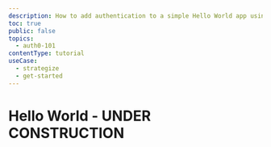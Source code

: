 ```yaml
---
description: How to add authentication to a simple Hello World app using Auth0
toc: true
public: false
topics:
  - auth0-101
contentType: tutorial
useCase:
  - strategize
  - get-started
---
```

# Hello World - UNDER CONSTRUCTION
